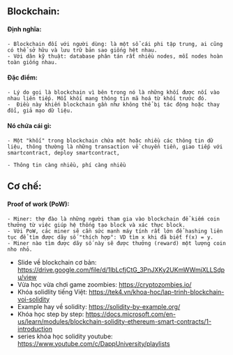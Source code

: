 ## Blockchain:

#### Định nghĩa:

    - Blockchain đối với người dùng: là một sổ cái phi tập trung, ai cũng có thể sở hữu và lưu trữ bản sao giống hệt nhau.
    - Với dân kỹ thuật: database phân tán rất nhiều nodes, mỗi nodes hoàn toàn giống nhau.

#### Đặc điểm:
    - Lý do gọi là blockchain vì bên trong nó là những khối được nối vào nhau liên tiếp. Mỗi khối mang thông tin mã hoá từ khối trước đó.
    -  Điều này khiến blockchain gần như không thể bị tác động hoặc thay đổi, giả mạo dữ liệu.

#### Nó chứa cái gì:
    - Một "khối" trong blockchain chứa một hoặc nhiều các thông tin dữ liệu, thông thường là những transaction về chuyển tiền, giao tiếp với smartcontract, deploy smartcontract,

    - Thông tin càng nhiều, phí càng nhiều 


## Cơ chế:
#### Proof of work (PoW):
    - Miner: thợ đào là những người tham gia vào blockchain để kiếm coin thưởng từ việc giúp hệ thống tạo block và xác thực block.
    - Với PoW, các miner sẽ cần sức mạnh máy tính rất lớn để hashing liên tục để tìm được dãy số "thích hợp": VD tìm x khi đã biết f(x) = y.
    - Miner nào tìm được dãy số này sẽ được thưởng (reward) một lượng coin nho nhỏ.



<!-- Blockchain document -->

- Slide về blockchain cơ bản: https://drive.google.com/file/d/1lbLcfjCtG_3PnJXKy2UKmWWmjXLLSdpu/view
- Vừa học vừa chơi game zoombies: https://cryptozombies.io/
- Khóa solidlity tiếng Việt: https://tek4.vn/khoa-hoc/lap-trinh-blockchain-voi-solidity
- Example hay về solidity: https://solidity-by-example.org/
- Khóa học step by step: https://docs.microsoft.com/en-us/learn/modules/blockchain-solidity-ethereum-smart-contracts/1-introduction
- series khóa học solidity youtube: https://www.youtube.com/c/DappUniversity/playlists 